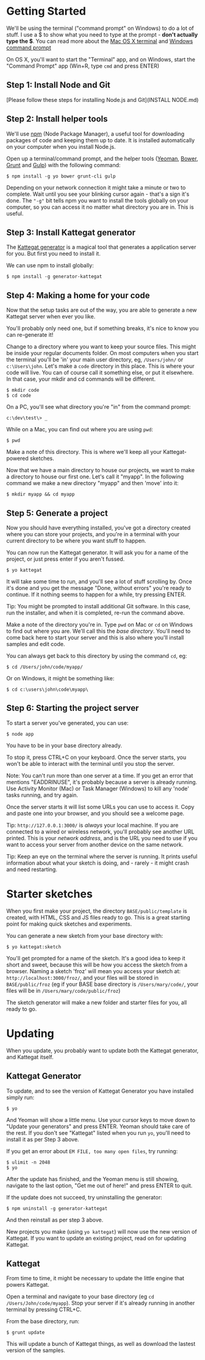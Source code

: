 # Getting Started

We'll be using the terminal ("command prompt" on Windows) to do a lot of stuff. I use a $ to show what you need to type at the prompt - **don't actually type the $**. You can read more about the [Mac OS X terminal](http://www.dummies.com/how-to/content/how-to-use-basic-unix-commands-to-work-in-terminal.html) and [Windows command prompt](http://www.sophos.com/en-us/support/knowledgebase/13195.aspx)

On OS X, you'll want to start the "Terminal" app, and on Windows, start the "Command Prompt" app (Win+R, type `cmd` and press ENTER)

## Step 1: Install Node and Git

[Please follow these steps for installing Node.js and Git](INSTALL NODE.md)

## Step 2: Install helper tools

We'll use [npm](http://howtonode.org/introduction-to-npm) (Node Package Manager), a useful tool for downloading packages of code and keeping them up to date. It is installed automatically on your computer when you install Node.js.

Open up a terminal/command prompt, and the helper tools ([Yeoman](http://yeoman.io), [Bower](http://bower.io), [Grunt](http://gruntjs.com) and [Gulp](http://gulpjs.com)) with the following command:

```
$ npm install -g yo bower grunt-cli gulp
```

Depending on your network connection it might take a minute or two to complete. Wait until you see your blinking cursor again - that's a sign it's done. The `"-g"` bit tells npm you want to install the tools globally on your computer, so you can access it no matter what directory you are in. This is useful.

## Step 3: Install Kattegat generator

The [Kattegat generator](https://github.com/ClintH/generator-kattegat) is a magical tool that generates a application server for you. But first you need to install it.

We can use npm to install globally:

```
$ npm install -g generator-kattegat
```


## <a name="make-server"></a>Step 4: Making a home for your code

Now that the setup tasks are out of the way, you are able to generate a new Kattegat server when ever you like.

You'll probably only need one, but if something breaks, it's nice to know you can re-generate it!

Change to a directory where you want to keep your source files. This might be inside your regular documents folder. On most computers when you start the terminal you'll be 'in' your main user directory, eg, `/Users/john/` or `c:\Users\john`. Let's make a `code` directory in this place. This is where your code will live. You can of course call it something else, or put it elsewhere. In that case, your mkdir and cd commands will be different.

````
$ mkdir code
$ cd code
````

On a PC, you'll see what directory you're "in" from the command prompt:

````
c:\dev\test\> _
````

While on a Mac, you can find out where you are using `pwd`:

````
$ pwd
````

Make a note of this directory. This is where we'll keep all your Kattegat-powered sketches.

Now that we have a main directory to house our projects, we want to make a directory to house our first one. Let's call it "myapp". In the following command we make a new directory "myapp" and then 'move' into it:

```
$ mkdir myapp && cd myapp
```

## Step 5: Generate a project

Now you should have everything installed, you've got a directory created where you can store your projects, and you're in a terminal with your current directory to be where you want stuff to happen.

You can now run the Kattegat generator. It will ask you for a name of the project, or just press enter if you aren't fussed.

```
$ yo kattegat
```

It will take some time to run, and you'll see a lot of stuff scrolling by. Once it's done and you get the message "Done, without errors" you're ready to continue. If it nothing seems to happen for a while, try pressing ENTER.

Tip: You might be prompted to install additional Git software. In this case, run the installer, and when it is completed, re-run the command above.

Make a note of the directory you're in. Type `pwd` on Mac or `cd` on Windows to find out where you are. We'll call this the _base directory_. You'll need to come back here to start your server and this is also where you'll install samples and edit code.

You can always get back to this directory by using the command `cd`, eg:

````
$ cd /Users/john/code/myapp/
````

Or on Windows, it might be something like:

````
$ cd c:\users\john\code\myapp\
````

## Step 6: Starting the project server

To start a server you've generated, you can use:

````
$ node app
````

You have to be in your base directory already.

To stop it, press CTRL+C on your keyboard. Once the server starts, you won't be able to interact with the terminal until you stop the server.

Note: You can't run more than one server at a time. If you get an error that mentions "EADDRINUSE", it's probably because a server is already running. Use Activity Monitor (Mac) or Task Manager (Windows) to kill any 'node' tasks running, and try again.

Once the server starts it will list some URLs you can use to access it. Copy and paste one into your browser, and you should see a welcome page.

Tip: `http://127.0.0.1:3000/` is _always_ your local machine. If you are connected to a wired or wireless network, you'll probably see another URL printed. This is your _network address_, and is the URL you need to use if you want to access your server from another device on the same network.

Tip: Keep an eye on the terminal where the server is running. It prints useful information about what your sketch is doing, and - rarely - it might crash and need restarting.

# <a name="make-page"></a> Starter sketches

When you first make your project, the directory `BASE/public/template` is created, with HTML, CSS and JS files ready to go. This is a great starting point for making quick sketches and experiments.

You can generate a new sketch from your base directory with:

````
$ yo kattegat:sketch
`````

You'll get prompted for a name of the sketch. It's a good idea to keep it short and sweet, because this will be how you access the sketch from a browser. Naming a sketch 'froz' will mean you access your sketch at: `http://localhost:3000/froz/`, and your files will be stored in `BASE/public/froz` (eg if your BASE base directory is `/Users/mary/code/`, your files will be in `/Users/mary/code/public/froz`)

The sketch generator will make a new folder and starter files for you, all ready to go.

# <a name="updating"></a> Updating

When you update, you probably want to update both the Kattegat generator, and Kattegat itself.

## Kattegat Generator

To update, and to see the version of Kattegat Generator you have installed simply run:
````
$ yo
````

And Yeoman will show a little menu. Use your cursor keys to move down to "Update your generators" and press ENTER. Yeoman should take care of the rest. If you don't see "Kattegat" listed when you run `yo`, you'll need to install it as per Step 3 above.

If you get an error about `EM FILE, too many open files`, try running:
````
$ ulimit -n 2048
$ yo
````

After the update has finished, and the Yeoman menu is still showing, navigate to the last option, "Get me out of here!" and press ENTER to quit.

If the update does not succeed, try uninstalling the generator:

````
$ npm uninstall -g generator-kattegat
````

And then reinstall as per step 3 above.

New projects you make (using `yo kattegat`) will now use the new version of Kattegat. If you want to update an existing project, read on for updating Kattegat.

## Kattegat

From time to time, it might be necessary to update the little engine that powers Kattegat.

Open a terminal and navigate to your base directory (eg `cd /Users/John/code/myapp`). Stop your server if it's already running in another terminal by pressing CTRL+C.

From the base directory, run:

````
$ grunt update
````

This will update a bunch of Kattegat things, as well as download the lastest version of the samples.